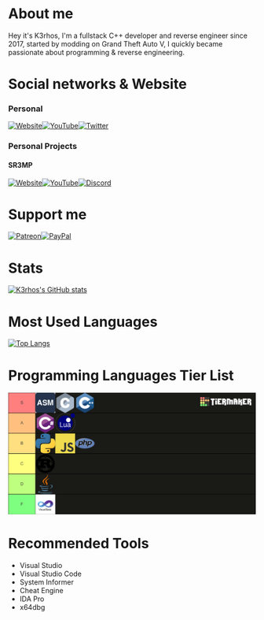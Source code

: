 # About me

Hey it's K3rhos, I'm a fullstack C++ developer and reverse engineer since 2017, started by modding on Grand Theft Auto V, I quickly became passionate about programming & reverse engineering.

# Social networks & Website

### Personal

[![Website](https://img.shields.io/badge/Website-00B6FF?style=for-the-badge&logo=google&logoColor=FFFFFF&link=https://k3rhos.me/)](https://k3rhos.me/)[![YouTube](https://img.shields.io/badge/YouTube-FF0000?style=for-the-badge&logo=youtube&logoColor=FFFFFF&link=https://www.youtube.com/c/K3rhos)](https://www.youtube.com/c/K3rhos)[![Twitter](https://img.shields.io/badge/Twitter-000000?style=for-the-badge&logo=x&logoColor=FFFFFF&link=https://twitter.com/K3rhos)](https://twitter.com/K3rhos)

### Personal Projects

#### SR3MP

[![Website](https://img.shields.io/badge/Website-A600FF?style=for-the-badge&logo=google&logoColor=FFFFFF&link=https://sr3mp.net)](https://sr3mp.net)[![YouTube](https://img.shields.io/badge/YouTube-FF0000?style=for-the-badge&logo=youtube&logoColor=FFFFFF&link=https://www.youtube.com/c/K3rhos)](https://www.youtube.com/@_SR3MP)[![Discord](https://img.shields.io/badge/Discord-7289DA?style=for-the-badge&logo=discord&logoColor=FFFFFF&link=https://discord.gg/QBQwQQbVFf)](https://discord.gg/QBQwQQbVFf)

# Support me

[![Patreon](https://img.shields.io/badge/Patreon-000000?style=for-the-badge&logo=patreon&logoColor=FFFFFF&link=https://www.patreon.com/SR3MP)](https://www.patreon.com/SR3MP)[![PayPal](https://img.shields.io/badge/PayPal-0070E0?style=for-the-badge&logo=paypal&link=https://paypal.me/K3rhosOfficial)](https://paypal.me/K3rhosOfficial)

# Stats

[![K3rhos's GitHub stats](https://github-readme-stats.vercel.app/api?username=K3rhos&show_icons=true&count_private=true&hide_title=true&hide_border=true&theme=github_dark)]([https://github.com/K3rhos/github-readme-stats](https://github-readme-stats.vercel.app/api?username=K3rhos&show_icons=true&theme=github_dark&count_private=true&hide_title=true&hide_border=true))

# Most Used Languages

[![Top Langs](https://github-readme-stats.vercel.app/api/top-langs/?username=K3rhos&layout=compact&theme=github_dark&count_private=true&hide_title=true&hide_border=true)](https://github-readme-stats.vercel.app/api/top-langs/?username=K3rhos&layout=compact&theme=github_dark&hide_title=true&hide_border=true)

# Programming Languages Tier List
<img src="programming-languages-tier-list.png"/>

# Recommended Tools

- Visual Studio
- Visual Studio Code
- System Informer
- Cheat Engine
- IDA Pro
- x64dbg
